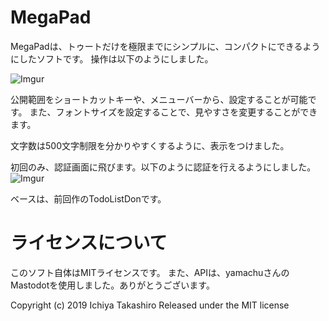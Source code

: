 
# MegaPad
MegaPadは、トゥートだけを極限までにシンプルに、コンパクトにできるようにしたソフトです。
操作は以下のようにしました。

![Imgur](https://i.imgur.com/TpXdsrv.png)

公開範囲をショートカットキーや、メニューバーから、設定することが可能です。
また、フォントサイズを設定することで、見やすさを変更することができます。

文字数は500文字制限を分かりやすくするように、表示をつけました。

初回のみ、認証画面に飛びます。以下のように認証を行えるようにしました。
![Imgur](https://i.imgur.com/DyBLGLu.png)

ベースは、前回作のTodoListDonです。

# ライセンスについて
このソフト自体はMITライセンスです。 また、APIは、yamachuさんのMastodotを使用しました。ありがとうございます。

Copyright (c) 2019 Ichiya Takashiro Released under the MIT license

